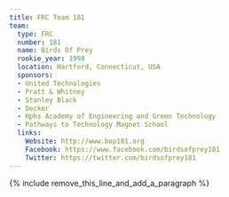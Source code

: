 ```yaml
---
title: FRC Team 181
team:
  type: FRC
  number: 181
  name: Birds Of Prey
  rookie_year: 1998
  location: Hartford, Connecticut, USA
  sponsors:
  - United Technologies
  - Pratt & Whitney
  - Stanley Black
  - Decker
  - Hphs Academy of Engineering and Green Technology
  - Pathways to Technology Magnet School
  links:
    Website: http://www.bop181.org
    Facebook: https://www.facebook.com/birdsofprey181
    Twitter: https://twitter.com/birdsofprey181
---
```


{% include remove_this_line_and_add_a_paragraph %}
